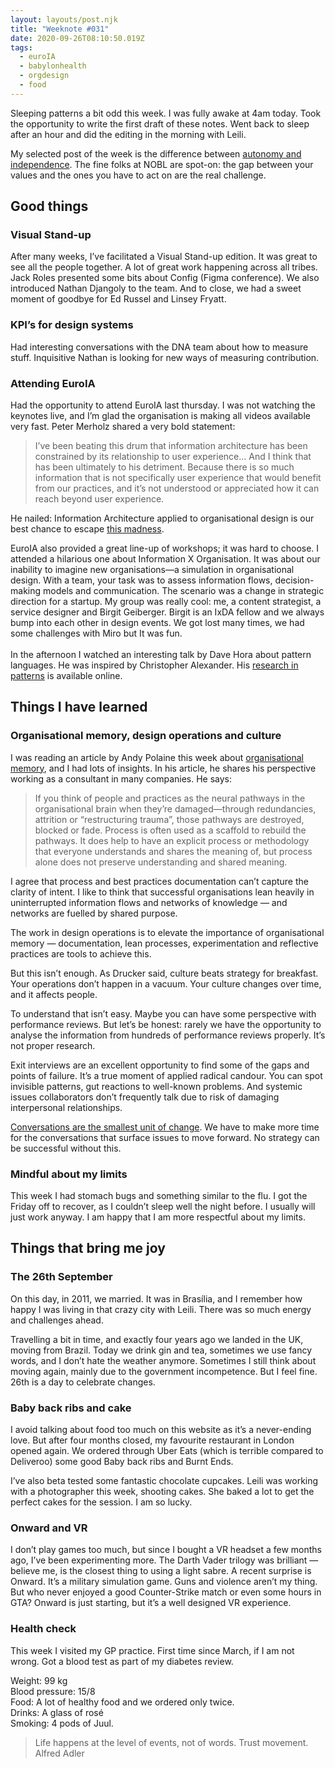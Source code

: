 ```yaml
---
layout: layouts/post.njk
title: "Weeknote #031"
date: 2020-09-26T08:10:50.019Z
tags:
  - euroIA
  - babylonhealth
  - orgdesign
  - food
---
```

Sleeping patterns a bit odd this week. I was fully awake at 4am today. Took the opportunity to write the first draft of these notes. Went back to sleep after an hour and did the editing in the morning with Leili. 

My selected post of the week is the difference between [autonomy and independence](https://academy.nobl.io/the-difference-between-autonomy-and-independence/). The fine folks at NOBL are spot-on: the gap between your values and the ones you have to act on are the real challenge. 

## Good things

### Visual Stand-up

After many weeks, I’ve facilitated a Visual Stand-up edition. It was great to see all the people together. A lot of great work happening across all tribes. Jack Roles presented some bits about Config (Figma conference). We also introduced Nathan Djangoly to the team. And to close, we had a sweet moment of goodbye for Ed Russel and Linsey Fryatt.

### KPI’s for design systems

Had interesting conversations with the DNA team about how to measure stuff. Inquisitive Nathan is looking for new ways of measuring contribution.

### Attending EuroIA

Had the opportunity to attend EuroIA last thursday. I was not watching the keynotes live, and I’m glad the organisation is making all videos available very fast. Peter Merholz shared a very bold statement:

> I’ve been beating this drum that information architecture has been constrained by its relationship to user experience… And I think that has been ultimately to his detriment. Because there is so much information that is not specifically user experience that would benefit from our practices, and it’s not understood or appreciated how it can reach beyond user experience.

He nailed: Information Architecture applied to organisational design is our best chance to escape [this madness](https://images.app.goo.gl/5FLU9xM41uTdfnpz6).    

EuroIA also provided a great line-up of workshops; it was hard to choose. I attended a hilarious one about Information X Organisation. It was about our inability to imagine new organisations—a simulation in organisational design. With a team, your task was to assess information flows, decision-making models and communication. The scenario was a change in strategic direction for a startup. My group was really cool: me, a content strategist, a service designer and Birgit Geiberger. Birgit is an IxDA fellow and we always bump into each other in design events. We got lost many times, we had some challenges with Miro but It was fun. \
\
In the afternoon I watched an interesting talk by Dave Hora about pattern languages. He was inspired by Christopher Alexander. His [research in patterns](https://www.davesresearch.com/talks/patterns2020) is available online. 

## Things I have learned

### Organisational memory, design operations and culture

I was reading an article by Andy Polaine this week about [organisational memory](https://www.polaine.com/2020/02/organisational-amnesia/), and I had lots of insights. In his article, he shares his perspective working as a consultant in many companies. He says:

> If you think of people and practices as the neural pathways in the organisational brain when they’re damaged—through redundancies, attrition or “restructuring trauma”, those pathways are destroyed, blocked or fade. Process is often used as a scaffold to rebuild the pathways. It does help to have an explicit process or methodology that everyone understands and shares the meaning of, but process alone does not preserve understanding and shared meaning. 

I agree that process and best practices documentation can’t capture the clarity of intent. I like to think that successful organisations lean heavily in uninterrupted information flows and networks of knowledge — and networks are fuelled by shared purpose.

The work in design operations is to elevate the importance of organisational memory — documentation, lean processes, experimentation and reflective practices are tools to achieve this.

But this isn’t enough. As Drucker said, culture beats strategy for breakfast. Your operations don’t happen in a vacuum. Your culture changes over time, and it affects people.

To understand that isn’t easy. Maybe you can have some perspective with performance reviews. But let’s be honest: rarely we have the opportunity to analyse the information from hundreds of performance reviews properly. It’s not proper research.

Exit interviews are an excellent opportunity to find some of the gaps and points of failure. It’s a true moment of applied radical candour. You can spot invisible patterns, gut reactions to well-known problems. And systemic issues collaborators don’t frequently talk due to risk of damaging interpersonal relationships.

[Conversations are the smallest unit of change](https://timkastelle.org/blog/2020/09/a-conversation-is-the-smallest-unit-of-change/). We have to make more time for the conversations that surface issues to move forward. No strategy can be successful without this.

### Mindful about my limits

This week I had stomach bugs and something similar to the flu. I got the Friday off to recover, as I couldn’t sleep well the night before. I usually will just work anyway. I am happy that I am more respectful about my limits.

## Things that bring me joy

### The 26th September

On this day, in 2011, we married. It was in Brasília, and I remember how happy I was living in that crazy city with Leili. There was so much energy and challenges ahead.

Travelling a bit in time, and exactly four years ago we landed in the UK, moving from Brazil. Today we drink gin and tea, sometimes we use fancy words, and I don’t hate the weather anymore. Sometimes I still think about moving again, mainly due to the government incompetence. But I feel fine. 26th is a day to celebrate changes.

### Baby back ribs and cake

I avoid talking about food too much on this website as it’s a never-ending love. But after four months closed, my favourite restaurant in London opened again. We ordered through Uber Eats (which is terrible compared to Deliveroo) some good Baby back ribs and Burnt Ends.

I’ve also beta tested some fantastic chocolate cupcakes. Leili was working with a photographer this week, shooting cakes. She baked a lot to get the perfect cakes for the session. I am so lucky.

### Onward and VR

I don’t play games too much, but since I bought a VR headset a few months ago, I’ve been experimenting more. The Darth Vader trilogy was brilliant — believe me, is the closest thing to using a light sabre. A recent surprise is Onward. It’s a military simulation game. Guns and violence aren’t my thing. But who never enjoyed a good Counter-Strike match or even some hours in GTA? Onward is just starting, but it’s a well designed VR experience.

### Health check

This week I visited my GP practice. First time since March, if I am not wrong. Got a blood test as part of my diabetes review.

Weight: 99 kg\
Blood pressure: 15/8\
Food: A lot of healthy food and we ordered only twice.\
Drinks: A glass of rosé\
Smoking: 4 pods of Juul.

> Life happens at the level of events, not of words. Trust movement. Alfred Adler